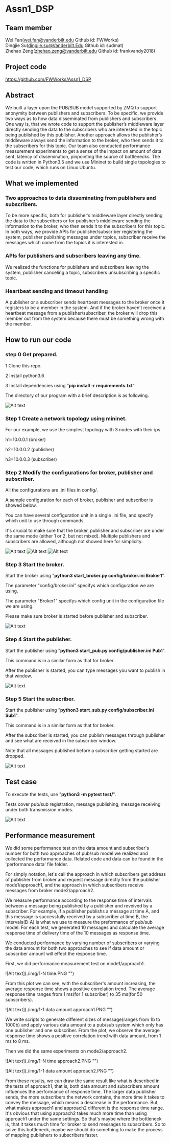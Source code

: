 # Assn1_DSP
## Team member
Wei Fan(wei.fan@vanderbilt.edu Github id: FWWorks)  
Dingjie Su(dingjie.su@Vanderbilt.Edu Github id: sudmat)  
Zhehao Zeng(zhehao.zeng@vanderbilt.edu Github id: frankvandy2018) 

## Project code
https://github.com/FWWorks/Assn1_DSP

## Abstract
We built a layer upon the PUB/SUB model supported by ZMQ to support anonymity between publishers and subscribers. 
To be specific, we provide two ways as to how data disseminated from publishers and subscribers. One way is, that we wrote code to support the publisher’s middleware layer directly sending the data to the subscribers who are interested in the topic being published by this publisher. Another approach allows the publisher’s middleware always send the information to the broker, who then sends it to the subscribers for this topic. 
Our team also conducted performance measurement experiments to get a sense of the impact on amount of data sent, latency of dissemination, pinpointing the source of bottlenecks.
The code is written in Python3.5 and we use Mininet to build single topologies to test our code, which runs on Linux Ubuntu.

## What we implemented
### Two approaches to data disseminating from publishers and subscribers. 
To be more specific, both for publisher’s middleware layer directly sending the data to the subscribers or for publisher’s middleware sending the information to the broker, who then sends it to the subscribers for this topic. In both ways, we provide APIs for publisher/subscriber registering the system, publisher publishing messages under topics, subscriber receive the messages which come from the topics it is interested in. 
### APIs for publishers and subscribers leaving any time. 
We realized the functions for publishers and subscribers leaving the system, publisher canceling a topic, subscribers unsubscribing a specific topic. 
### Heartbeat sending and timeout handling
A publisher or a subscriber sends heartbeat messages to the broker once it registers to be a member in the system. And if the broker haven’t received a heartbeat message from a publisher/subscriber, the broker will drop this member out from the system because there must be something wrong with the member. 

## How to run our code
### step 0 Get prepared.

1 Clone this repo.

2 Install python3.6

3 Install dependencies using "**pip install -r requirements.txt**"

The directory of our program with a brief description is as following.

![Alt text](./img/dir.png "")

### Step 1 Create a network topology using mininet.
For our example, we use the simplest topology with 3 nodes with their ips

h1=10.0.0.1 (broker)

h2=10.0.0.2 (publisher)

h3=10.0.0.3 (subscriber)

### Step 2 Modify the configurations for broker, publisher and subscriber.
All the configurations are .ini files in config/.

A sample configuration for each of broker, publisher and subscriber is showed below.

You can have several configuration unit in a single .ini file, and specify which unit to use through commands.

It's crucial to make sure that the broker, publisher and subscriber are under the same mode (either 1 or 2, but not mixed).
Multiple publishers and subscribers are allowed, although not showed here for simplicity.

![Alt text](./img/broker_config.png "")
![Alt text](./img/publisher_config.png "")
![Alt text](./img/subscriber_config.png "")

### Step 3 Start the broker.
Start the broker using "**python3 start_broker.py config/broker.ini Broker1**".

The parameter "config/broker.ini" specifys which configuration we are using.

The parameter "Broker1" specifys which config unit in the configuration file we are using.

Please make sure broker is started before publisher and subscriber.

![Alt text](./img/broker_start.png "")

### Step 4 Start the publisher.
Start the publisher using "**python3 start_pub.py config/publisher.ini Pub1**".

This command is in a similar form as that for broker.

After the publisher is started, you can type messages you want to publish in that window.

![Alt text](./img/pub_start.png "")

### Step 5 Start the subscriber.
Start the publisher using "**python3 start_sub.py config/subscriber.ini Sub1**".

This command is in a similar form as that for broker.

After the subscriber is started, you can publish messages through publisher and see what are received in the subscriber window.

Note that all messages published before a subscriber getting started are dropped.

![Alt text](./img/sub_start.png "")

## Test case
To execute the tests, use "**python3 -m pytest test/**".

Tests cover pub/sub registration, message publishing, message receiving under both transmission modes.

![Alt text](./img/test.png "")

## Performance measurement
We did some performance test on the data amount and subscriber's number for both two approaches of pub/sub model we realized and collected the performance data. Related code and data can be found in the 'performance data' file folder.

For simply notation, let's call the approach in which subscribers get address of publisher from broker and request message directly from the publisher mode1/approach1, and the approach in which subscribers receive messages from broker mode2/approach2. 

We measure performance according to the response time of intervals between a message being published by a publisher and reveived by a subscriber. For example, if a publisher publishs a message at time A, and this message is successfully received by a subscriber at time B, the intervals(B-A) is what we use to measure the preformance of pub/sub model. For each test, we generated 10 messages and calculate the average response time of delivery time of the 10 messages as response time. 

We conducted performance by varying number of subscribers or varying the data amount for both two approaches to see if data amount or subscriber amount will effect the response time. 

First, we did performance measurement test on mode1/approach1.

![Alt text](./img/1-N time.PNG "")

From this plot we can see, with the subscriber's amount increasing, the average response time shows a positive correlation trend. The average response time ranges from 1 ms(for 1 subscriber) to 35 ms(for 50 subscribers).

![Alt text](./img/1-1 data amount approach1.PNG "")

We write scripts to generate different sizes of message(ranges from 1b to 1000b) and apply various data amount to a pub/sub system which only has one publisher and one subscriber. From the plot, we observe the average response time shows a positive correlation trend with data amount, from 1 ms to 8 ms. 

Then we did the same experiments on mode2/approach2.

![Alt text](./img/1-N time approach2.PNG "")

![Alt text](./img/1-1 data amount approach2.PNG "")

From these results, we can draw the same result like what is described in the tests of approach1, that is, both data amount and subscribers amount influences the performance of response time. The larger data publisher sends, the more subscribers the network contains, the more time it takes to convey the message, which means a descrease in the performance. 
But, what makes approach1 and approach2 different is the response time range. It's obvious that using approach2 takes much more time than using approach1 under the same settings. So that's maybe where the bottleneck is, that it takes much time for broker to send messages to subscribers. So to solve this bottleneck, maybe we should do something to make the process of mapping publishers to subscribers faster.

